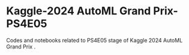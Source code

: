 # Kaggle-2024 AutoML Grand Prix-PS4E05
 Codes and notebooks related to PS4E05 stage of Kaggle 2024 AutoML Grand Prix .
